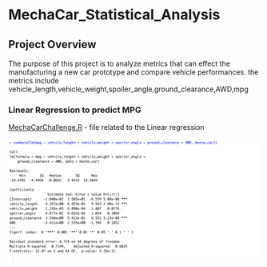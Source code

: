 # MechaCar_Statistical_Analysis

## Project Overview 

The purpose of this project is to analyze metrics that can effect the manufacturing a new car prototype and compare vehicle performances. the metrics include vehicle_length,vehicle_weight,spoiler_angle,ground_clearance,AWD,mpg

### Linear Regression to predict MPG

[MechaCarChallenge.R](MechaCarChallenge.R) -  file related to the Linear regression 


![main](resources/linear_regression_summary.png)
